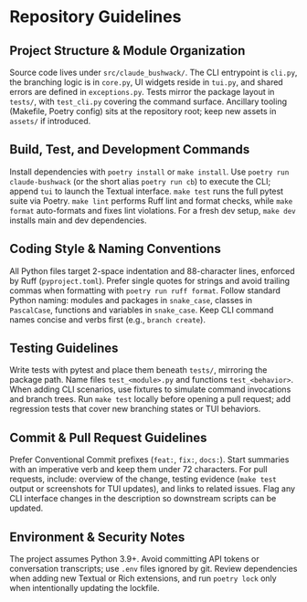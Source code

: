 # Repository Guidelines

## Project Structure & Module Organization
Source code lives under `src/claude_bushwack/`. The CLI entrypoint is `cli.py`, the branching logic is in `core.py`, UI widgets reside in `tui.py`, and shared errors are defined in `exceptions.py`. Tests mirror the package layout in `tests/`, with `test_cli.py` covering the command surface. Ancillary tooling (Makefile, Poetry config) sits at the repository root; keep new assets in `assets/` if introduced.

## Build, Test, and Development Commands
Install dependencies with `poetry install` or `make install`. Use `poetry run claude-bushwack` (or the short alias `poetry run cb`) to execute the CLI; append `tui` to launch the Textual interface. `make test` runs the full pytest suite via Poetry. `make lint` performs Ruff lint and format checks, while `make format` auto-formats and fixes lint violations. For a fresh dev setup, `make dev` installs main and dev dependencies.

## Coding Style & Naming Conventions
All Python files target 2-space indentation and 88-character lines, enforced by Ruff (`pyproject.toml`). Prefer single quotes for strings and avoid trailing commas when formatting with `poetry run ruff format`. Follow standard Python naming: modules and packages in `snake_case`, classes in `PascalCase`, functions and variables in `snake_case`. Keep CLI command names concise and verbs first (e.g., `branch create`).

## Testing Guidelines
Write tests with pytest and place them beneath `tests/`, mirroring the package path. Name files `test_<module>.py` and functions `test_<behavior>`. When adding CLI scenarios, use fixtures to simulate command invocations and branch trees. Run `make test` locally before opening a pull request; add regression tests that cover new branching states or TUI behaviors.

## Commit & Pull Request Guidelines
Prefer Conventional Commit prefixes (`feat:`, `fix:`, `docs:`). Start summaries with an imperative verb and keep them under 72 characters. For pull requests, include: overview of the change, testing evidence (`make test` output or screenshots for TUI updates), and links to related issues. Flag any CLI interface changes in the description so downstream scripts can be updated.

## Environment & Security Notes
The project assumes Python 3.9+. Avoid committing API tokens or conversation transcripts; use `.env` files ignored by git. Review dependencies when adding new Textual or Rich extensions, and run `poetry lock` only when intentionally updating the lockfile.
